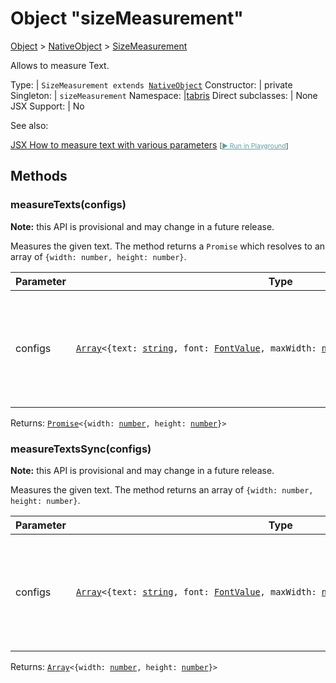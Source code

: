 ---
---
# Object "sizeMeasurement"

<a href="https://developer.mozilla.org/en-US/docs/Web/JavaScript/Reference/Global_Objects/Object" title="View &quot;Object&quot; on MDN">Object</a> > <a href="NativeObject.html" title="NativeObject Class Reference">NativeObject</a> > <a href="#" >SizeMeasurement</a>

Allows to measure Text.


Type: | <code style="white-space: nowrap">SizeMeasurement extends <a href="NativeObject.html" title="NativeObject Class Reference">NativeObject</a></code>
Constructor: | private
Singleton: | `sizeMeasurement`
Namespace: |<a href="../modules.html#startup" >tabris</a>
Direct subclasses: | None
JSX Support: | No



See also:
  
[<span class='language jsx'>JSX</span> How to measure text with various parameters](https://github.com/eclipsesource/tabris-js/tree/v3.8.0/snippets/sizemeasurement.jsx) <span style="font-size: 75%;">[<a href="https://playground.tabris.com/?gitref=v3.8.0&snippet=sizemeasurement.jsx" style="color: cadetblue;">► Run in Playground</a>]</span>

## Methods

### measureTexts(configs)



**Note:** this API is provisional and may change in a future release.

Measures the given text. The method returns a `Promise` which resolves to an array of `{width: number, height: number}`.


Parameter|Type|Description
-|-|-
configs | <code style="white-space: nowrap"><a href="https://developer.mozilla.org/en-US/docs/Web/JavaScript/Reference/Global_Objects/Array" title="View &quot;Array&quot; on MDN">Array</a>&lt;{text: <a href="https://developer.mozilla.org/en-US/docs/Web/JavaScript/Data_structures#string_type" title="View &quot;string&quot; on MDN">string</a>, font: <a href="Font.html#fontvalue" title="Font Class Type">FontValue</a>, maxWidth: <a href="https://developer.mozilla.org/en-US/docs/Web/JavaScript/Data_structures#number_type" title="View &quot;number&quot; on MDN">number</a>, markupEnabled: <a href="https://developer.mozilla.org/en-US/docs/Web/JavaScript/Data_structures#boolean_type" title="View &quot;boolean&quot; on MDN">boolean</a>}&gt;</code> | The text configurations to measure. A text configuration has to provide at least a `text` and `fontSize` property.


Returns: <code style="white-space: nowrap"><a href="https://developer.mozilla.org/en-US/docs/Web/JavaScript/Reference/Global_Objects/Promise" title="View &quot;Promise&quot; on MDN">Promise</a>&lt;{width: <a href="https://developer.mozilla.org/en-US/docs/Web/JavaScript/Data_structures#number_type" title="View &quot;number&quot; on MDN">number</a>, height: <a href="https://developer.mozilla.org/en-US/docs/Web/JavaScript/Data_structures#number_type" title="View &quot;number&quot; on MDN">number</a>}&gt;</code>

### measureTextsSync(configs)



**Note:** this API is provisional and may change in a future release.

Measures the given text. The method returns an array of `{width: number, height: number}`.


Parameter|Type|Description
-|-|-
configs | <code style="white-space: nowrap"><a href="https://developer.mozilla.org/en-US/docs/Web/JavaScript/Reference/Global_Objects/Array" title="View &quot;Array&quot; on MDN">Array</a>&lt;{text: <a href="https://developer.mozilla.org/en-US/docs/Web/JavaScript/Data_structures#string_type" title="View &quot;string&quot; on MDN">string</a>, font: <a href="Font.html#fontvalue" title="Font Class Type">FontValue</a>, maxWidth: <a href="https://developer.mozilla.org/en-US/docs/Web/JavaScript/Data_structures#number_type" title="View &quot;number&quot; on MDN">number</a>, markupEnabled: <a href="https://developer.mozilla.org/en-US/docs/Web/JavaScript/Data_structures#boolean_type" title="View &quot;boolean&quot; on MDN">boolean</a>}&gt;</code> | The text configurations to measure. A text configuration has to provide at least a `text` and `fontSize` property.


Returns: <code style="white-space: nowrap"><a href="https://developer.mozilla.org/en-US/docs/Web/JavaScript/Reference/Global_Objects/Array" title="View &quot;Array&quot; on MDN">Array</a>&lt;{width: <a href="https://developer.mozilla.org/en-US/docs/Web/JavaScript/Data_structures#number_type" title="View &quot;number&quot; on MDN">number</a>, height: <a href="https://developer.mozilla.org/en-US/docs/Web/JavaScript/Data_structures#number_type" title="View &quot;number&quot; on MDN">number</a>}&gt;</code>


